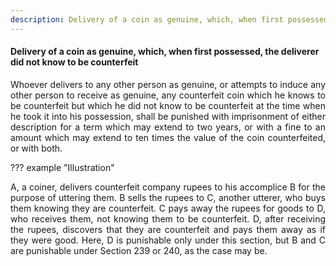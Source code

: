```yaml
---
description: Delivery of a coin as genuine, which, when first possessed, the deliverer did not know to be counterfeit
---
```


#### Delivery of a coin as genuine, which, when first possessed, the deliverer did not know to be counterfeit
<div style="text-align: justify">

Whoever delivers to any other person as genuine, or attempts to induce any other person to receive as genuine, any counterfeit coin which he knows to be counterfeit but which he did not know to be counterfeit at the time when he took it into his possession, shall be punished with imprisonment of either description for a term which may extend to two years, or with a fine to an amount which may extend to ten times the value of the coin counterfeited, or with both.

</div>

??? example "Illustration"
    <div style="text-align: justify"> A, a coiner, delivers counterfeit company rupees to his accomplice B for the purpose of uttering them. B sells the rupees to C, another utterer, who buys them knowing they are counterfeit. C pays away the rupees for goods to D, who receives them, not knowing them to be counterfeit. D, after receiving the rupees, discovers that they are counterfeit and pays them away as if they were good. Here, D is punishable only under this section, but B and C are punishable under Section 239 or 240, as the case may be.
